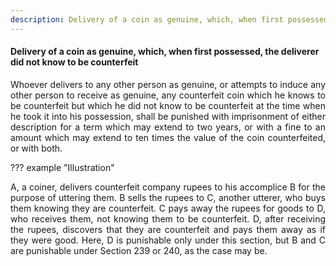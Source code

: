```yaml
---
description: Delivery of a coin as genuine, which, when first possessed, the deliverer did not know to be counterfeit
---
```


#### Delivery of a coin as genuine, which, when first possessed, the deliverer did not know to be counterfeit
<div style="text-align: justify">

Whoever delivers to any other person as genuine, or attempts to induce any other person to receive as genuine, any counterfeit coin which he knows to be counterfeit but which he did not know to be counterfeit at the time when he took it into his possession, shall be punished with imprisonment of either description for a term which may extend to two years, or with a fine to an amount which may extend to ten times the value of the coin counterfeited, or with both.

</div>

??? example "Illustration"
    <div style="text-align: justify"> A, a coiner, delivers counterfeit company rupees to his accomplice B for the purpose of uttering them. B sells the rupees to C, another utterer, who buys them knowing they are counterfeit. C pays away the rupees for goods to D, who receives them, not knowing them to be counterfeit. D, after receiving the rupees, discovers that they are counterfeit and pays them away as if they were good. Here, D is punishable only under this section, but B and C are punishable under Section 239 or 240, as the case may be.
